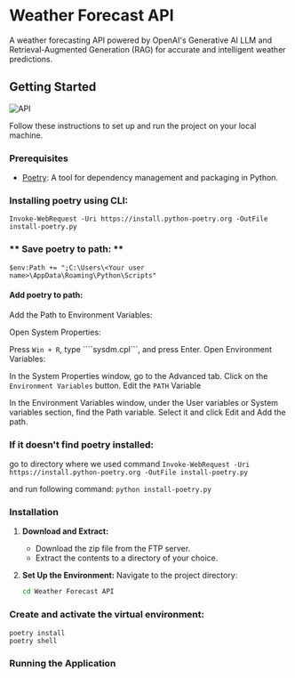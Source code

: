 # Weather Forecast API

A weather forecasting API powered by OpenAI's Generative AI LLM and Retrieval-Augmented Generation (RAG) for accurate and intelligent weather predictions.

## Getting Started

![API](https://shorturl.at/3I4Za)

Follow these instructions to set up and run the project on your local machine.

### Prerequisites

- [Poetry](https://python-poetry.org/docs/#installation): A tool for dependency management and packaging in Python.

### Installing poetry using CLI:
```Invoke-WebRequest -Uri https://install.python-poetry.org -OutFile install-poetry.py```

### ** Save poetry to path: ** 

`$env:Path += ";C:\Users\<Your user name>\AppData\Roaming\Python\Scripts" `
#### Add poetry to path:


Add the Path to Environment Variables:

Open System Properties:

Press ``` Win + R ```, type ````sysdm.cpl```, and press Enter.
Open Environment Variables:

In the System Properties window, go to the Advanced tab.
Click on the ```Environment Variables``` button.
Edit the ```PATH``` Variable

In the Environment Variables window, under the User variables or System variables section, find the Path variable.
Select it and click Edit and Add the path.

### If it doesn't find poetry installed:

go to directory where we used command 
```Invoke-WebRequest -Uri https://install.python-poetry.org -OutFile install-poetry.py```

and run following command:
```python install-poetry.py```  

### Installation

1. **Download and Extract:**
   - Download the zip file from the FTP server.
   - Extract the contents to a directory of your choice.

2. **Set Up the Environment:**
   Navigate to the project directory:
   ```bash
   cd Weather Forecast API
### Create and activate the virtual environment:

```
poetry install
poetry shell
```

### Running the Application

```uvicorn ForecastAPI:app --reload
```

